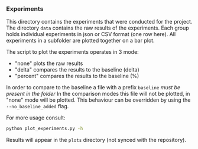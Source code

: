 ### Experiments
This directory contains the experiments that were conducted for the project. 
The directory `data` contains the raw results of the experiments. Each group holds individual experiments in json or CSV format (one row here).
All experiments in a subfolder are plotted together on a bar plot.

The script to plot the experiments operates in 3 mode:
- "none" plots the raw results
- "delta" compares the results to the baseline (delta)
- "percent" compares the results to the baseline (%)

In order to compare to the baseline a file with a prefix `baseline` *must be present in the folder*
In the comparison modes this file will not be plotted, in "none" mode will be plotted.
This behaviour can be overridden by using the `--no_baseline_added` flag.

For more usage consult:
```bash
python plot_experiments.py -h
```

Results will appear in the `plots` directory (not synced with the repository).